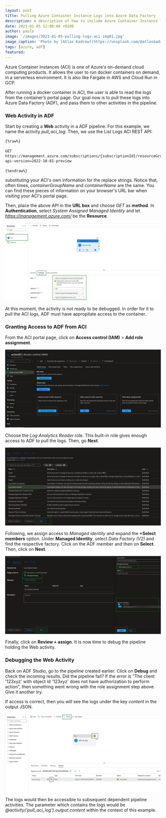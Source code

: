 ```yaml
---
layout: post
title: Pulling Azure Container Instance Logs into Azure Data Factory
description: A description of how to include Azure Container Instance logs into your Data Factory pipeline.
date: 2023-01-05 12:00:00 +0200
author: paulo
image: '/images/2023-01-05-pulling-logs-aci-img01.jpg'
image_caption: 'Photo by [Atlas Kadrów](https://unsplash.com/@atlaskadrow?utm_source=unsplash&utm_medium=referral&utm_content=creditCopyText) on [Unsplash](https://unsplash.com/photos/Cj5LEl85meM?utm_source=unsplash&utm_medium=referral&utm_content=creditCopyText)'
tags: [azure, adf]
featured: 
---
```


Azure Container Instances (ACI) is one of Azure's on-demand cloud computing products. It allows the user to run docker containers on demand, in a serverless environment. It is also like Fargate in AWS and Cloud Run in GCP.

After running a docker container in ACI, the user is able to read the logs from the container’s portal page. Our goal now is to pull these logs into Azure Data Factory (ADF), and pass them to other activities in the pipeline.

### Web Activity in ADF

Start by creating a **Web** activity in a ADF pipeline. For this example, we name the activity *pull_aci_log*. Then, we use the List Logs ACI REST API:

    {%raw%}

    GET https://management.azure.com/subscriptions/{subscriptionId}/resourceGroups/{resourceGroupName}/providers/Microsoft.ContainerInstance/containerGroups/{containerGroupName}/containers/{containerName}/logs?api-version=2022-10-01-preview

    {%endraw%}

substituting your ACI's own information for the replace strings. Notice that, often times, *containerGroupName* and *containerName* are the same. You can find these pieces of information on your browser's URL bar when visiting your ACI's portal page.

Then, place the above API in the **URL box** and choose *GET* as **method**. In **Authentication**, select *System Assigned Managed Identity* and let *https://management.azure.com/* be the **Resource**.

![2023-01-05-pulling-logs-aci-img02](/images/2023-01-05-pulling-logs-aci-img02.jpg)


At this moment, the activity is not ready to be debugged. In order for it to pull the ACI logs, ADF must have appropitate access to the container.

### Granting Access to ADF from ACI

From the ACI portal page, click on **Access control (IAM)** > **Add role assignment**. 

![2023-01-05-pulling-logs-aci-img03](/images/2023-01-05-pulling-logs-aci-img03.jpg)

Choose the *Log Analytics Reader* role. This built-in role gives enough access to ADF to pull the logs. Then, go **Next**.

![2023-01-05-pulling-logs-aci-img04](/images/2023-01-05-pulling-logs-aci-img04.jpg)

Following, we assign access to *Managed identity* and expand the **+Select members** option. Under **Managed Identity**, select *Data Factory (V2)* and find the respective factory. Click on the ADF member and then on **Select**. Then, click on **Next**.

![2023-01-05-pulling-logs-aci-img05](/images/2023-01-05-pulling-logs-aci-img05.jpg)

Finally, click on **Review + assign**. It is now time to debug the pipeline holding the Web activity.

### Debugging the Web Activity


Back on ADF Studio, go to the pipeline created earlier. Click on **Debug** and check the incoming results. Did the pipeline fail? If the error is "The client '123xyz' with object id '123xyz' does not have authorization to perform action", then something went wrong with the role assignment step above. Give it another try. 

If access is correct, then you will see the logs under the key *content* in the output JSON.

![2023-01-05-pulling-logs-aci-img06](/images/2023-01-05-pulling-logs-aci-img06.jpg)

The logs would then be accessible to subsequent dependent pipeline activities. The parameter which contains the logs would be *@activity('pull_aci_log').output.content* within the context of this example.

